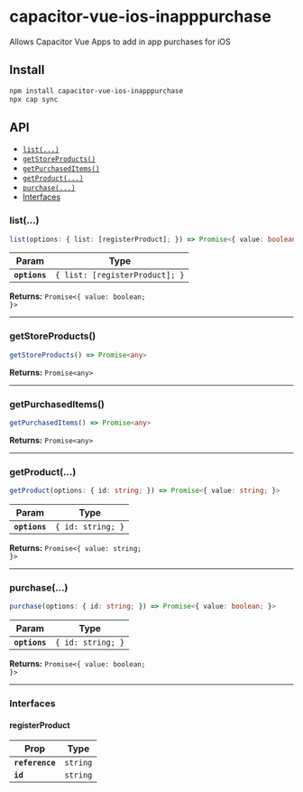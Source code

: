 # capacitor-vue-ios-inapppurchase

Allows Capacitor Vue Apps to add in app purchases for iOS

## Install

```bash
npm install capacitor-vue-ios-inapppurchase
npx cap sync
```

## API

<docgen-index>

* [`list(...)`](#list)
* [`getStoreProducts()`](#getstoreproducts)
* [`getPurchasedItems()`](#getpurchaseditems)
* [`getProduct(...)`](#getproduct)
* [`purchase(...)`](#purchase)
* [Interfaces](#interfaces)

</docgen-index>

<docgen-api>
<!--Update the source file JSDoc comments and rerun docgen to update the docs below-->

### list(...)

```typescript
list(options: { list: [registerProduct]; }) => Promise<{ value: boolean; }>
```

| Param         | Type                                      |
| ------------- | ----------------------------------------- |
| **`options`** | <code>{ list: [registerProduct]; }</code> |

**Returns:** <code>Promise&lt;{ value: boolean; }&gt;</code>

--------------------


### getStoreProducts()

```typescript
getStoreProducts() => Promise<any>
```

**Returns:** <code>Promise&lt;any&gt;</code>

--------------------


### getPurchasedItems()

```typescript
getPurchasedItems() => Promise<any>
```

**Returns:** <code>Promise&lt;any&gt;</code>

--------------------


### getProduct(...)

```typescript
getProduct(options: { id: string; }) => Promise<{ value: string; }>
```

| Param         | Type                         |
| ------------- | ---------------------------- |
| **`options`** | <code>{ id: string; }</code> |

**Returns:** <code>Promise&lt;{ value: string; }&gt;</code>

--------------------


### purchase(...)

```typescript
purchase(options: { id: string; }) => Promise<{ value: boolean; }>
```

| Param         | Type                         |
| ------------- | ---------------------------- |
| **`options`** | <code>{ id: string; }</code> |

**Returns:** <code>Promise&lt;{ value: boolean; }&gt;</code>

--------------------


### Interfaces


#### registerProduct

| Prop            | Type                |
| --------------- | ------------------- |
| **`reference`** | <code>string</code> |
| **`id`**        | <code>string</code> |

</docgen-api>
